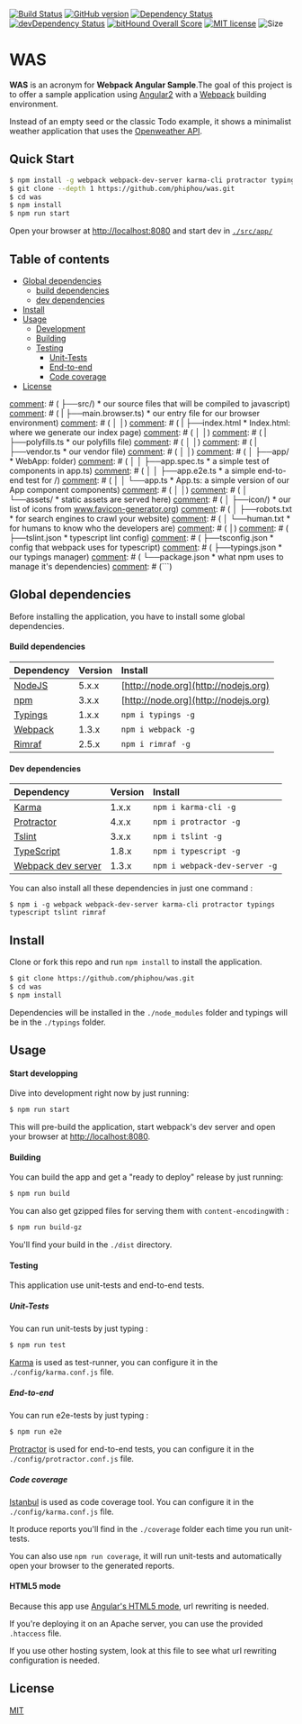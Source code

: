 [![Build Status](https://api.travis-ci.org/phiphou/was.svg)](https://travis-ci.org/phiphou/was)
[![GitHub version](https://badge.fury.io/gh/phiphou%2Fwas.svg)](https://badge.fury.io/gh/phiphou%2Fwas)
[![Dependency Status](https://david-dm.org/phiphou/was.svg)](https://david-dm.org/phiphou/was)
[![devDependency Status](https://david-dm.org/phiphou/was/dev-status.svg)](https://david-dm.org/phiphou/was#info=devDependencies)
[![bitHound Overall Score](https://www.bithound.io/github/phiphou/was/badges/score.svg)](https://www.bithound.io/github/phiphou/was)
[![MIT license](https://img.shields.io/github/license/mashape/apistatus.svg?maxAge=2592000)](http://opensource.org/licenses/MIT)
![Size](https://reposs.herokuapp.com/?path=phiphou/was)

# WAS

__WAS__ is an acronym for __Webpack Angular Sample__.The goal of this project is to offer a sample application using [Angular2](https://angular.io/) with a [Webpack](http://webpack.github.io/) building environment.

Instead of an empty seed or the classic Todo example, it shows a minimalist weather application that uses the [Openweather API](http://openweathermap.org/api).     

## Quick Start

```bash
$ npm install -g webpack webpack-dev-server karma-cli protractor typings typescript tslint rimraf
$ git clone --depth 1 https://github.com/phiphou/was.git
$ cd was
$ npm install
$ npm run start
```
Open your browser at [http://localhost:8080](http://localhost:8080) and start dev in [`./src/app/`](https://github.com/phiphou/was/blob/master/src/app/app.ts)

## Table of contents
 * [Global dependencies](#global-dependencies)
     * [build dependencies](#build-dependencies)
     * [dev dependencies](#dev-dependencies)
 * [Install](#install)
 * [Usage](#usage)
     * [Development](#start-developing)
     * [Building](#building)
     * [Testing](#testing)
         * [Unit-Tests](#unit-tests)
         * [End-to-end](#end-to-end)
         * [Code coverage](#code-coverage)
 * [License](#license)

[comment]: # (## File Structure)
[comment]: # (```)
[comment]: # (angular2-webpack-starter/ )
[comment]: # ( ├──config/                    * our configuration)
[comment]: # ( |   ├──helpers.js             * helper functions for our configuration files)
[comment]: # ( |   ├──spec-bundle.js         * ignore this magic that sets up our angular 2 testing environment )
[comment]: # ( |   ├──karma.conf.js          * karma config for our unit tests )
[comment]: # ( |   ├──protractor.conf.js     * protractor config for our end-to-end tests )
[comment]: # ( │   ├──webpack.dev.js         * our development webpack config)
[comment]: # ( │   ├──webpack.prod.js        * our production webpack config)
[comment]: # ( │   └──webpack.test.js        * our testing webpack config)
[comment]: # ( │ )
[comment]: # ( ├──src/)                       * our source files that will be compiled to javascript)
[comment]: # ( |   ├──main.browser.ts)        * our entry file for our browser environment)
[comment]: # ( │   │)
[comment]: # ( |   ├──index.html             * Index.html: where we generate our index page)
[comment]: # ( │   │)
[comment]: # ( |   ├──polyfills.ts           * our polyfills file)
[comment]: # ( │   │)
[comment]: # ( |   ├──vendor.ts               * our vendor file)
[comment]: # ( │   │)
[comment]: # ( │   ├──app/                   * WebApp: folder)
[comment]: # ( │   │   ├──app.spec.ts        * a simple test of components in app.ts)
[comment]: # ( │   │   ├──app.e2e.ts         * a simple end-to-end test for /)
[comment]: # ( │   │   └──app.ts             * App.ts: a simple version of our App component components)
[comment]: # ( │   │)
[comment]: # ( │   └──assets/                * static assets are served here)
[comment]: # ( │       ├──icon/)              * our list of icons from www.favicon-generator.org)
[comment]: # ( │       ├──robots.txt         * for search engines to crawl your website)
[comment]: # ( │       └──human.txt          * for humans to know who the developers are)
[comment]: # ( │)
[comment]: # ( ├──tslint.json                * typescript lint config)
[comment]: # ( ├──tsconfig.json              * config that webpack uses for typescript)
[comment]: # ( ├──typings.json               * our typings manager)
[comment]: # ( └──package.json               * what npm uses to manage it's dependencies)
[comment]: # (```)

## Global dependencies

Before installing the application, you have to install some global dependencies.

#### Build dependencies

| Dependency                                    | Version | Install                              |
| :-------------------------------------------- | :------ | :----------------------------------- |
| [NodeJS](http://nodejs.org)                   | 5.x.x   | [http://node.org](http://nodejs.org) |
| [npm](http://nodejs.org)                      | 3.x.x   | [http://node.org](http://nodejs.org) |
| [Typings](https://github.com/typings/typings) | 1.x.x   | `npm i typings -g`                   |
| [Webpack](http://webpack.github.io)           | 1.3.x   | `npm i webpack -g`                   |
| [Rimraf](https://github.com/isaacs/rimraf)    | 2.5.x   | `npm i rimraf -g`                    |

#### Dev dependencies

| Dependency                                         | Version | Install                       |
| :------------------------------------------------- | :------ | :---------------------------- |
| [Karma](https://github.com/karma-runner/karma-cli) | 1.x.x   | `npm i karma-cli -g`          |
| [Protractor](http://www.protractortest.org)        | 4.x.x   | `npm i protractor -g`         |
| [Tslint](https://palantir.github.io/tslint)        | 3.x.x   | `npm i tslint -g`             |
| [TypeScript](http://www.typescriptlang.org)        | 1.8.x   | `npm i typescript -g`         |
| [Webpack dev server](http://webpack.github.io)     | 1.3.x   | `npm i webpack-dev-server -g` |

You can also install all these dependencies in just one command :

`$ npm i -g webpack webpack-dev-server karma-cli protractor typings typescript tslint rimraf`

## Install

Clone or fork this repo and run `npm install` to install the application.

```bash
$ git clone https://github.com/phiphou/was.git
$ cd was
$ npm install
```
Dependencies will be installed in the `./node_modules` folder and typings will be in the `./typings` folder.

## Usage

#### Start developping

Dive into development right now by just running:
```bash
$ npm run start
```
This will pre-build the application, start webpack's dev server and open your browser at [http://localhost:8080](http://localhost:8080).

#### Building

You can build the app and get a "ready to deploy" release by just running:

```bash
$ npm run build
```
You can also get gzipped files for serving them with `content-encoding`with :

```bash
$ npm run build-gz
```
You'll find your build in the `./dist` directory.

#### Testing

This application use unit-tests and end-to-end tests.

##### Unit-Tests

You can run unit-tests by just typing :  

```bash
$ npm run test
```
[Karma](https://karma-runner.github.io/0.13/index.html) is used as test-runner, you can configure it in the `./config/karma.conf.js` file.

[comment]: # (Tests are written for Jasmine, see `./src/app/`)

##### End-to-end

You can run e2e-tests by just typing :  

```bash
$ npm run e2e
```
[Protractor](http://www.protractortest.org) is used for end-to-end tests, you can configure it in the `./config/protractor.conf.js` file.

##### Code coverage

[Istanbul](https://github.com/gotwarlost/istanbul) is used as code coverage tool. You can configure it in the `./config/karma.conf.js` file.

It produce reports you'll find in the `./coverage` folder each time you run unit-tests.

You can also use `npm run coverage`, it will run unit-tests and automatically open your browser to the generated reports.

#### HTML5 mode

Because this app use [Angular's HTML5 mode](https://angular.io/docs/js/latest/api/common/index/LocationStrategy-class.html), url rewriting is needed.

If you're deploying it on an Apache server, you can use the provided `.htaccess` file.

If you use other hosting system, look at this file to see what url rewriting configuration is needed.   

## License

[MIT](https://opensource.org/licenses/MIT)
